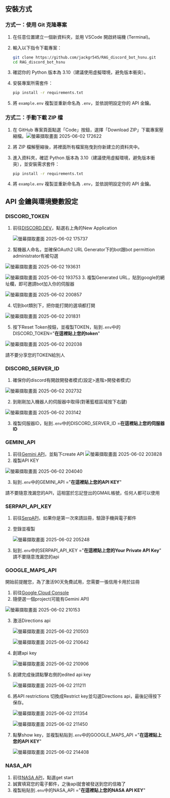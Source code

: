 ## 安裝方式

### 方式一：使用 Git 克隆專案

1. 在任意位置建立一個新資料夾，並用 VSCode 開啟終端機 (Terminal)。
2. 輸入以下指令下載專案：

    ```bash
    git clone https://github.com/jackgr545/RAG_discord_bot_hsnu.git
    cd RAG_discord_bot_hsnu
    ```

3. 確認你的 Python 版本為 3.10（建議使用虛擬環境，避免版本衝突）。
4. 安裝專案所需套件：

    ```bash
    pip install -r requirements.txt
    ```

5. 將 `example.env` 複製並重新命名為 `.env`，並依說明設定你的 API 金鑰。



### 方式二：手動下載 ZIP 檔

1. 在 GitHub 專案頁面點選「Code」按鈕，選擇「Download ZIP」下載專案壓縮檔。![螢幕擷取畫面 2025-06-02 172622](https://github.com/user-attachments/assets/50767b45-94d0-407f-ae28-b5d03bc4950c)

2. 將 ZIP 檔解壓縮後，將裡面所有檔案拖曳到你新建立的資料夾中。

3. 進入資料夾，確認 Python 版本為 3.10（建議使用虛擬環境，避免版本衝突），並安裝需求套件：

    ```bash
    pip install -r requirements.txt
    ```

4. 將 `example.env` 複製並重新命名為 `.env`，並依說明設定你的 API 金鑰。



## API 金鑰與環境變數設定

### DISCORD_TOKEN
1. 前往[DISCORD.DEV](https://discord.com/developers/applications)，點選右上角的New Application
   
   ![螢幕擷取畫面 2025-06-02 175737](https://github.com/user-attachments/assets/7d9db1a4-a064-4433-b796-e44fd0a703ea)
   
2. 幫機器人命名，並確保OAuth2 URL Generator下的bot跟bot permittion administrator有被勾選
   
  ![螢幕擷取畫面 2025-06-02 193631](https://github.com/user-attachments/assets/0f090ffc-fc99-4a9f-8ae7-469dad2a4e2f)
  
  ![螢幕擷取畫面 2025-06-02 193753](https://github.com/user-attachments/assets/09c7114d-7a80-49ec-bdf2-579f9b5c641b)
3. 複製Generated URL，貼到google的網址欄，即可邀請bot加入你的伺服器
   
  ![螢幕擷取畫面 2025-06-02 200857](https://github.com/user-attachments/assets/1ce2a407-1dba-45ff-ad77-d68e99dabe54)
  
4. 切到bot類別下，把你能打開的選項都打開
   
  ![螢幕擷取畫面 2025-06-02 201831](https://github.com/user-attachments/assets/706b6541-08df-4f6e-a957-fce7ab65adbb)

5. 按下Reset Token按鈕，並複製TOKEN，貼到`.env`中的DISCORD_TOKEN="**在這裡貼上您的token**"
   
  ![螢幕擷取畫面 2025-06-02 202038](https://github.com/user-attachments/assets/3dc2b358-e7fa-4551-bb76-0a4f1cffe564)
  
  請不要分享您的TOKEN給別人



### DISCORD_SERVER_ID

1. 確保你的discord有開啟開發者模式(設定>進階>開發者模式)

![螢幕擷取畫面 2025-06-02 202732](https://github.com/user-attachments/assets/554650d0-40d8-4e34-8fed-215903e0714c)

2. 到剛剛加入機器人的伺服器中取得(對著籃框區域按下右鍵)

![螢幕擷取畫面 2025-06-02 203142](https://github.com/user-attachments/assets/889df7b7-112b-4f21-884b-552b034b1fff)

3. 複製伺服器ID，貼到`.env`中的DISCORD_SERVER_ID =**在這裡貼上您的伺服器ID**



### GEMINI_API
1. 前往[Gemini API](https://aistudio.google.com/apikey)，並點下create API
   ![螢幕擷取畫面 2025-06-02 203828](https://github.com/user-attachments/assets/04cdc7be-0121-4b72-b801-9c83e4f91e29)
2. 複製API KEY
   
  ![螢幕擷取畫面 2025-06-02 204040](https://github.com/user-attachments/assets/920d3ba3-c6a6-4316-93f3-43043440e9c1)

3. 貼到`.env`中的GEMINI_API ="**在這裡貼上您的API KEY**"
   
  請不要隨意洩漏您的API，這相當於忘記登出的GMAIL帳號，任何人都可以使用



### SERPAPI_API_KEY
1. 前往[SerpAPI](https://serpapi.com/)，如果你是第一次來請註冊，驗證手機與電子郵件
   
2. 登錄並複製
   
   ![螢幕擷取畫面 2025-06-02 205248](https://github.com/user-attachments/assets/b6ed269c-f804-4aa1-8144-db0d2f7b2117)
   
3. 貼到`.env`中的SERPAPI_API_KEY ="**在這裡貼上您的Your Private API Key**"
  請不要隨意洩漏您的api



### GOOGLE_MAPS_API
開始前提醒您，為了激活90天免費試用，您需要一張信用卡用於註冊
1. 前往[Google Cloud Console](https://console.cloud.google.com/apis/dashboard)
2. 隨便選一個project(可能有Gemini API)
   
  ![螢幕擷取畫面 2025-06-02 210153](https://github.com/user-attachments/assets/33e35a48-6ab3-41cc-9b36-7f6960f77848)

3. 激活Directions api
   
   ![螢幕擷取畫面 2025-06-02 210503](https://github.com/user-attachments/assets/4f08f15d-e8bc-477d-9d1c-c509e0550b5b)
   
   ![螢幕擷取畫面 2025-06-02 210642](https://github.com/user-attachments/assets/268c1b0c-bf05-4f59-a144-a26e860c92df)
   
4. 創建api key
   
   ![螢幕擷取畫面 2025-06-02 210906](https://github.com/user-attachments/assets/c041a638-208a-4e2a-bacc-046b39e40cf4)
   
5. 創建完成後請點擊右側的edited api key
   
   ![螢幕擷取畫面 2025-06-02 211211](https://github.com/user-attachments/assets/af1d3853-2caf-45ba-9f3e-2c35ef3bc060)
   
6. 將API restrictions 切換成Restrict key並勾選Directions api，最後記得按下保存。
   
   ![螢幕擷取畫面 2025-06-02 211354](https://github.com/user-attachments/assets/4ef2fb38-410e-4a84-a71c-737a483e0b71)
   
   ![螢幕擷取畫面 2025-06-02 211450](https://github.com/user-attachments/assets/ea60e6dd-2ea6-43ca-82fc-7958b935533f)
   
8. 點擊show key，並複製粘貼到`.env`中的GOOGLE_MAPS_API ="**在這裡貼上您的API KEY**"
   
    ![螢幕擷取畫面 2025-06-02 214408](https://github.com/user-attachments/assets/2ba93e86-be76-4ce0-9abf-d81058b6a4b5)



### NASA_API

1. 前往[NASA API](https://api.nasa.gov/)，點選get start
2. 誠實填寫您的電子郵件，之後api就會被發送到您的信箱了
3. 複製粘貼到`.env`中的NASA_API ="**在這裡貼上您的NASA API KEY**"
